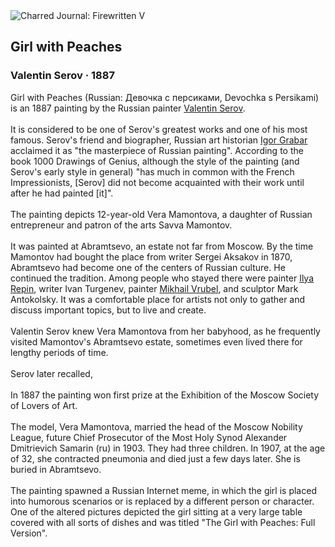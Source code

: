 <div class="artwork-of-the-day">
  <div class="container">
    <div class="img-wrapper">
      <img
        src="https://uploads8.wikiart.org/images/valentin-serov/girl-with-peaches-1887.jpg!Large.jpg"
        alt="Charred Journal: Firewritten V" />
    </div>
    <div class="artwork-detail">
      <div class="artwork-origin"> 
        <h2 class="artwork-name">Girl with Peaches</h2>
        <h3 class="artist">
          Valentin Serov
                    ·  1887
        </h3>
      </div>
      <p class="description">
        <span class="artwork-description-text ng-binding" ng-bind-html="viewModel.ArtworkOfTheDay.Description | unsafe">Girl with Peaches (Russian: Девочка с персиками, Devochka s Persikami) is an 1887 painting by the Russian painter <a target="_blank" href="/en/valentin-serov">Valentin Serov</a>.
<br>
<br>It is considered to be one of Serov's greatest works and one of his most famous. Serov's friend and biographer, Russian art historian <a target="_blank" href="/en/igor-grabar">Igor Grabar</a> acclaimed it as "the masterpiece of Russian painting". According to the book 1000 Drawings of Genius, although the style of the painting (and Serov's early style in general) "has much in common with the French Impressionists, [Serov] did not become acquainted with their work until after he had painted [it]".
<br>
<br>The painting depicts 12-year-old Vera Mamontova, a daughter of Russian entrepreneur and patron of the arts Savva Mamontov.
<br>
<br>It was painted at Abramtsevo, an estate not far from Moscow. By the time Mamontov had bought the place from writer Sergei Aksakov in 1870, Abramtsevo had become one of the centers of Russian culture. He continued the tradition. Among people who stayed there were painter <a target="_blank" href="/en/ilya-repin">Ilya Repin</a>, writer Ivan Turgenev, painter <a target="_blank" href="/en/mikhail-vrubel">Mikhail Vrubel</a>, and sculptor Mark Antokolsky. It was a comfortable place for artists not only to gather and discuss important topics, but to live and create.
<br>
<br>Valentin Serov knew Vera Mamontova from her babyhood, as he frequently visited Mamontov's Abramtsevo estate, sometimes even lived there for lengthy periods of time.
<br>
<br>Serov later recalled,
<br>
<br>In 1887 the painting won first prize at the Exhibition of the Moscow Society of Lovers of Art.
<br>
<br>The model, Vera Mamontova, married the head of the Moscow Nobility League, future Chief Prosecutor of the Most Holy Synod Alexander Dmitrievich Samarin&nbsp;(ru) in 1903. They had three children. In 1907, at the age of 32, she contracted pneumonia and died just a few days later. She is buried in Abramtsevo.
<br>
<br>The painting spawned a Russian Internet meme, in which the girl is placed into humorous scenarios or is replaced by a different person or character. One of the altered pictures depicted the girl sitting at a very large table covered with all sorts of dishes and was titled "The Girl with Peaches: Full Version".</span>
                        <div class="text-shadow-container" ng-show="showShadow" style=""></div>
      </p>
    </div>
  </div>

</div>
